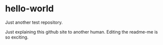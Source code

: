 # hello-world
Just another test repository.

Just explaining this github site to another human.
Editing the readme-me is so exciting.
